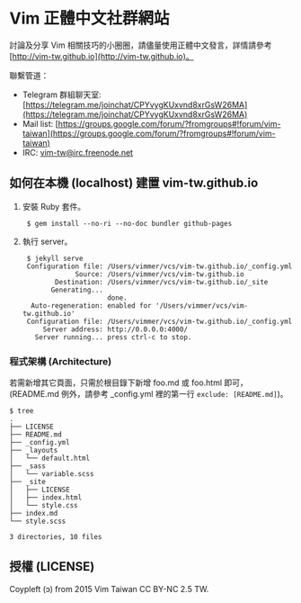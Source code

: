 # Vim 正體中文社群網站

討論及分享 Vim 相關技巧的小圈圈，請儘量使用正體中文發言，詳情請參考 [http://vim-tw.github.io](http://vim-tw.github.io)。

聯繫管道：

* Telegram 群組聊天室: [https://telegram.me/joinchat/CPYvygKUxvnd8xrGsW26MA](https://telegram.me/joinchat/CPYvygKUxvnd8xrGsW26MA)
* Mail list: [https://groups.google.com/forum/?fromgroups#!forum/vim-taiwan](https://groups.google.com/forum/?fromgroups#!forum/vim-taiwan)
* IRC: vim-tw@irc.freenode.net

## 如何在本機 (localhost) 建置 vim-tw.github.io

1. 安裝 Ruby 套件。

        $ gem install --no-ri --no-doc bundler github-pages

2. 執行 server。

        $ jekyll serve
        Configuration file: /Users/vimmer/vcs/vim-tw.github.io/_config.yml
                    Source: /Users/vimmer/vcs/vim-tw.github.io
               Destination: /Users/vimmer/vcs/vim-tw.github.io/_site
              Generating...
                            done.
         Auto-regeneration: enabled for '/Users/vimmer/vcs/vim-tw.github.io'
        Configuration file: /Users/vimmer/vcs/vim-tw.github.io/_config.yml
            Server address: http://0.0.0.0:4000/
          Server running... press ctrl-c to stop.

### 程式架構 (Architecture)

若需新增其它頁面，只需於根目錄下新增 foo.md 或 foo.html 即可，(README.md 例外，請參考 _config.yml 裡的第一行 `exclude: [README.md]`)。

    $ tree
    .
    ├── LICENSE
    ├── README.md
    ├── _config.yml
    ├── _layouts
    │   └── default.html
    ├── _sass
    │   └── variable.scss
    ├── _site
    │   ├── LICENSE
    │   ├── index.html
    │   └── style.css
    ├── index.md
    └── style.scss
    
    3 directories, 10 files

## 授權 (LICENSE)

Coypleft (ɔ) from 2015 Vim Taiwan CC BY-NC 2.5 TW.
